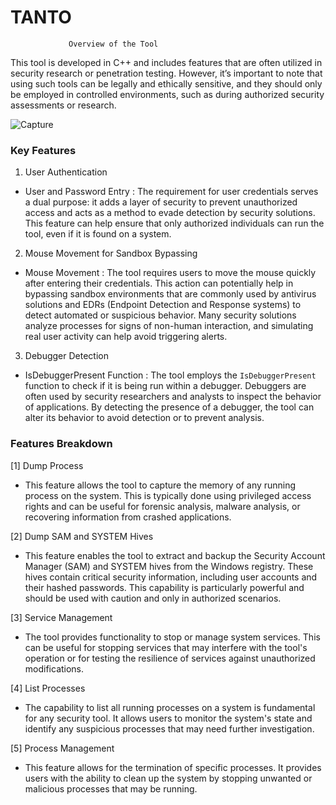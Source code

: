 # TANTO
                 Overview of the Tool

This tool is developed in C++ and includes features that are often utilized in security research or penetration testing. However, it’s important to note that using such tools can be legally and ethically sensitive, and they should only be employed in controlled environments, such as during authorized security assessments or research.


![Capture](https://github.com/user-attachments/assets/6dfaca08-feec-446a-ab45-ace2a8c0b405)




### Key Features

  1.  User Authentication 
   -  User and Password Entry : The requirement for user credentials serves a dual purpose: it adds a layer of security to prevent unauthorized access and acts as a method to evade detection by security solutions. This feature can help ensure that only authorized individuals can run the tool, even if it is found on a system.

  2.  Mouse Movement for Sandbox Bypassing 
   -  Mouse Movement : The tool requires users to move the mouse quickly after entering their credentials. This action can potentially help in bypassing sandbox environments that are commonly used by antivirus solutions and EDRs (Endpoint Detection and Response systems) to detect automated or suspicious behavior. Many security solutions analyze processes for signs of non-human interaction, and simulating real user activity can help avoid triggering alerts.

  3.  Debugger Detection 
   -  IsDebuggerPresent Function : The tool employs the `IsDebuggerPresent` function to check if it is being run within a debugger. Debuggers are often used by security researchers and analysts to inspect the behavior of applications. By detecting the presence of a debugger, the tool can alter its behavior to avoid detection or to prevent analysis.

### Features Breakdown

[1] Dump Process
   - This feature allows the tool to capture the memory of any running process on the system. This is typically done using privileged access rights and can be useful for forensic analysis, malware analysis, or recovering information from crashed applications.

  [2]  Dump SAM and SYSTEM Hives 
   - This feature enables the tool to extract and backup the Security Account Manager (SAM) and SYSTEM hives from the Windows registry. These hives contain critical security information, including user accounts and their hashed passwords. This capability is particularly powerful and should be used with caution and only in authorized scenarios.

  [3]  Service Management 
   - The tool provides functionality to stop or manage system services. This can be useful for stopping services that may interfere with the tool's operation or for testing the resilience of services against unauthorized modifications.

  [4]  List Processes 
   - The capability to list all running processes on a system is fundamental for any security tool. It allows users to monitor the system's state and identify any suspicious processes that may need further investigation.

  [5]  Process Management 
   - This feature allows for the termination of specific processes. It provides users with the ability to clean up the system by stopping unwanted or malicious processes that may be running.
